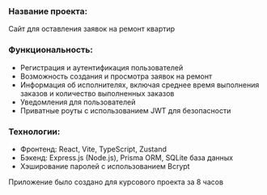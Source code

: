 ### Название проекта:  
Сайт для оставления заявок на ремонт квартир
 
### Функциональность: 
- Регистрация и аутентификация пользователей 
- Возможность создания и просмотра заявок на ремонт 
- Информация об исполнителях, включая среднее время выполнения заказов и количество выполненных заказов 
- Уведомления для пользователей 
- Приватные роуты с использованием JWT для безопасности 
 
### Технологии: 
- Фронтенд: React, Vite, TypeScript, Zustand 
- Бэкенд: Express.js (Node.js), Prisma ORM, SQLite база данных 
- Хэширование паролей с использованием Bcrypt 

Приложение было создано для курсового проекта за 8 часов

